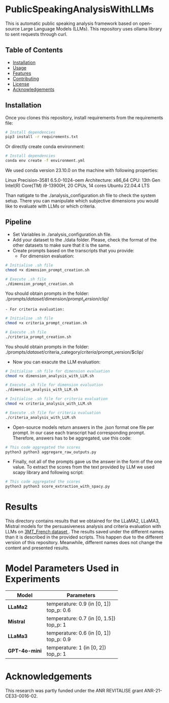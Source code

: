 # PublicSpeakingAnalysisWithLLMs
This is automatic public speaking analysis framework based on open-source Large Language Models (LLMs). This repository uses ollama library to sent requests through curl. 

## Table of Contents

- [Installation](#installation)
- [Usage](#usage)
- [Features](#features)
- [Contributing](#contributing)
- [License](#license)
- [Acknowledgements](#acknowledgements)

## Installation

Once you clones this repository, install requirements from the requirements file:

```bash
# Install dependencies
pip3 install -r requirements.txt
```

Or directly create conda environment:
```bash
# Install dependencies
conda env create -f environment.yml
```

We used conda version 23.10.0 on the machine with following properties:

Linux Precision-3581 6.5.0-1024-oem
Architecture: x86_64
CPU: 13th Gen Intel(R) Core(TM) i9-13900H, 20 CPUs, 14 cores
Ubuntu 22.04.4 LTS

Than natigate to the ./analysis_configuration.sh file to check the system setup. There you can manipulate which subjective dimensions you would like to evaluate with LLMs or which criteria. 

## Pipeline

- Set Variables in ./analysis_configuration.sh file.
- Add your dataset to the ./data folder. Please, check the format of the other datasets to make sure that it is the same.
- Create prompts based on the transcripts that you provide:
    - For dimension evaluation:

```bash
# Initialise .sh file
chmod +x dimension_prompt_creation.sh

# Execute .sh file
./dimension_prompt_creation.sh
```
You should obtain prompts in the folder: ./prompts/$dataset/$dimension/$prompt_version/$clip/

    - For criteria evaluation:

```bash
# Initialise .sh file
chmod +x criteria_prompt_creation.sh

# Execute .sh file
./criteria_prompt_creation.sh
```
You should obtain prompts in the folder: ./prompts/$dataset/$criteria_category/$criteria/$prompt_version/$clip/

- Now you can exacute the LLM evaluation:

```bash
# Initialise .sh file for dimension evaluation
chmod +x dimension_analysis_with_LLM.sh

# Execute .sh file for dimension evaluation
./dimension_analysis_with_LLM.sh

# Initialise .sh file for criteria evaluation
chmod +x criteria_analysis_with_LLM.sh

# Execute .sh file for criteria evaluation
./criteria_analysis_with_LLM.sh

```

- Open-source models return answers in the .json format one file per prompt. In our case each transcript had corresponding prompt. Therefore, answers has to be aggregated, use this code:

```bash
# This code aggregated the scores
python3 python3 aggregare_raw_outputs.py 
```

- Finally, not all of the prompts gave us the answer in the form of the one value. To extract the scores from the text provided by LLM we used scapy library and following script:

```bash
# This code aggregated the scores
python3 python3 score_extraction_with_spacy.py 
```
# Results

This directory contains results that we obtained for the LLaMA2, LLaMA3, Mistral models for the persuasiveness analysis and criteria evaluation with LLMs on [3MT_French dataset ](https://lineact.cesi.fr/en/publications/introducing-the-3mt_french-dataset-to-investigate-the-timing-of-public-speaking-judgements/). The results saved under the different names than it is described in the provided scripts. This happen due to the different version of this repository. Meanwhile, different names does not change the content and presented results. 

# Model Parameters Used in Experiments

| **Model**      | **Parameters**                               |
|----------------|----------------------------------------------|
| **LLaMa2**     | temperature: 0.9 (in [0, 1]) <br> top\_p: 0.6 |
| **Mistral**    | temperature: 0.7 (in [0, 1.5]) <br> top\_p: 1 |
| **LLaMa3**     | temperature: 0.6 (in [0, 1]) <br> top\_p: 0.9 |
| **GPT-4o-mini**| temperature: 1 (in [0, 2]) <br> top\_p: 1     |



# Acknowledgements
This research was partly funded under the ANR REVITALISE grant ANR-21-CE33-0016-02.
